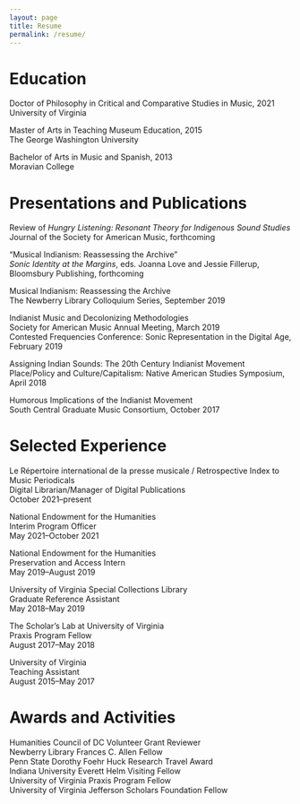 ```yaml
---
layout: page
title: Resume
permalink: /resume/
---
```



<h1>Education</h1>
 <p>Doctor of Philosophy in Critical and Comparative Studies in Music, 2021
    <br>University of Virginia</p>
<p>Master of Arts in Teaching Museum Education, 2015
<br> The George Washington University</p>
<p>Bachelor of Arts in Music and Spanish, 2013
<br>Moravian College</p>
          
  <h1>Presentations and Publications</h1>
<p>Review of <i>Hungry Listening: Resonant Theory for Indigenous Sound Studies</i>
  <br>Journal of the Society for American Music, forthcoming</p>
<p>“Musical Indianism: Reassessing the Archive”
   <br><i>Sonic Identity at the Margins</i>, eds. Joanna Love and Jessie Fillerup, Bloomsbury Publishing, forthcoming</p>
 <p>Musical Indianism: Reassessing the Archive
         <br>The Newberry Library Colloquium Series, September 2019</p>
 <p>Indianist Music and Decolonizing Methodologies
    <br>Society for American Music Annual Meeting, March 2019
  <br>Contested Frequencies Conference: Sonic Representation in the Digital Age, February 2019</p>
 <p>Assigning Indian Sounds: The 20th Century Indianist Movement
     <br>Place/Policy and Culture/Capitalism: Native American Studies Symposium, April 2018</p>
  <p>Humorous Implications of the Indianist Movement
              <br>South Central Graduate Music Consortium, October 2017</p>
<h1>Selected Experience</h1>
<P>Le Répertoire international de la presse musicale / Retrospective Index to Music Periodicals
  <br>Digital Librarian/Manager of Digital Publications
  <br>October 2021–present</P>
 <p>National Endowment for the Humanities
   <br>Interim Program Officer
       <br>May 2021–October 2021</p>

 <p>National Endowment for the Humanities
                <br>Preservation and Access Intern
                <br>May 2019–August 2019
</p>

  <p>University of Virginia Special Collections Library
        <br>Graduate Reference Assistant
        <br>May 2018–May 2019</p>
<p>The Scholar’s Lab at University of Virginia
      <br>Praxis Program Fellow
       <br>August 2017–May 2018</p>
<p>University of Virginia
          <br>Teaching Assistant
        <br>August 2015–May 2017</p>
 <p><h1>Awards and Activities</h1>

<p>
Humanities Council of DC Volunteer Grant Reviewer
<br>Newberry Library Frances C. Allen Fellow
<br>Penn State Dorothy Foehr Huck Research Travel Award
<br>Indiana University Everett Helm Visiting Fellow
<br>University of Virginia Praxis Program Fellow
<br>University of Virginia Jefferson Scholars Foundation Fellow</p>
<br>
<br>
<br>
<br>
<br>
<br>
<br>
<br>
<br>
<br>
<br>
<br>
<br>
<br>
<br>
<br></p>

